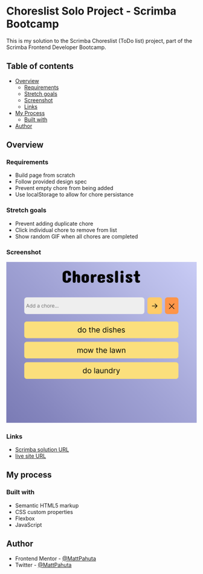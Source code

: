 # Choreslist Solo Project - Scrimba Bootcamp

This is my solution to the Scrimba Choreslist (ToDo list) project, part of the Scrimba Frontend Developer Bootcamp.

## Table of contents

- [Overview](#overview)
  - [Requirements](#requirements)
  - [Stretch goals](#stretch-goals)
  - [Screenshot](#screenshot)
  - [Links](#links)
- [My Process](#my-process)
  - [Built with](#built-with)
- [Author](#author)

## Overview

### Requirements

- Build page from scratch
- Follow provided design spec
- Prevent empty chore from being added
- Use localStorage to allow for chore persistance

### Stretch goals

- Prevent adding duplicate chore
- Click individual chore to remove from list
- Show random GIF when all chores are completed

### Screenshot

![](./project-ss.png)


### Links

- [Scrimba solution URL](https://scrimba.com/scrim/co9774bdb8012c88db66f65fd)
- [live site URL](https://celadon-puffpuff-3dc6bb.netlify.app/)

## My process

### Built with

- Semantic HTML5 markup
- CSS custom properties
- Flexbox
- JavaScript

## Author

- Frontend Mentor - [@MattPahuta](https://www.frontendmentor.io/profile/MattPahuta)
- Twitter - [@MattPahuta](https://twitter.com/MattPahuta)